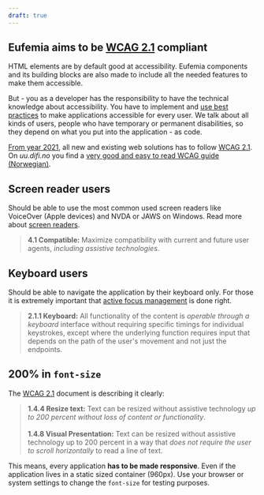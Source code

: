 ```yaml
---
draft: true
---
```


## Eufemia aims to be [WCAG 2.1](https://www.w3.org/TR/WCAG21/) compliant

HTML elements are by default good at accessibility. Eufemia components and its building blocks are also made to include all the needed features to make them accessible.

But - you as a developer has the responsibility to have the technical knowledge about accessibility. You have to implement and [use best practices](!/uilib/usage/accessibility) to make applications accessible for every user. We talk about all kinds of users, people who have temporary or permanent disabilities, so they depend on what you put into the application - as code.

[From year 2021](https://uu.difi.no/krav-og-regelverk/webdirektivet-og-wcag-21), all new and existing web solutions has to follow [WCAG 2.1](https://www.w3.org/TR/WCAG21/). On _uu.difi.no_ you find a [very good and easy to read WCAG guide (Norwegian)](https://uu.difi.no/krav-og-regelverk/wcag-20-standarden).

## Screen reader users

Should be able to use the most common used screen readers like VoiceOver (Apple devices) and NVDA or JAWS on Windows. Read more about [screen readers](uilib/usage/accessibility/screenreader).

> **4.1 Compatible:** Maximize compatibility with current and future user agents, _including assistive technologies_.

## Keyboard users

Should be able to navigate the application by their keyboard only. For those it is extremely important that [active focus management](uilib/usage/accessibility/focus) is done right.

> **2.1.1 Keyboard:** All functionality of the content is _operable through a keyboard_ interface without requiring specific timings for individual keystrokes, except where the underlying function requires input that depends on the path of the user's movement and not just the endpoints.

## **200%** in `font-size`

The [WCAG 2.1](https://www.w3.org/TR/WCAG21/) document is describing it clearly:

> **1.4.4 Resize text:** Text can be resized without assistive technology _up to 200 percent without loss of content or functionality_.<br /><br /> **1.4.8 Visual Presentation:** Text can be resized without assistive technology up to 200 percent in a way that _does not require the user to scroll horizontally_ to read a line of text.

This means, every application **has to be made responsive**. Even if the application lives in a static sized container (960px). Use your browser or system settings to change the `font-size` for testing purposes.
